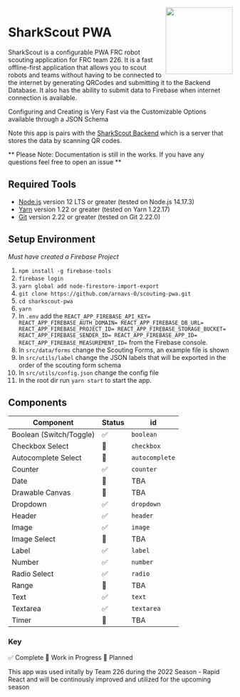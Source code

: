 <img src="https://yt3.ggpht.com/ytc/AKedOLS6CuwrrOvURWxJNMZt0KjWetOmkT6MJIP8DuGItQ=s900-c-k-c0x00ffffff-no-rj" align="right" width="150" height="150"/>

# SharkScout PWA

SharkScout is a configurable PWA FRC robot scouting application for FRC team 226. It is a fast offline-first application that allows you to scout robots and teams without having to be connected to the internet by generating QRCodes and submitting it to the Backend Database. It also has the ability to submit data to Firebase when internet connection is available.

Configuring and Creating is Very Fast via the Customizable Options available through a JSON Schema

Note this app is pairs with the [SharkScout Backend](https://github.com/arnavs-0/SharkScout-Backend) which is a server that stores the data by scanning QR codes.

** Please Note: Documentation is still in the works. If you have any questions feel free to open an issue **

## Required Tools

- [Node.js](https://nodejs.org) version 12 LTS or greater (tested on Node.js 14.17.3)
- [Yarn](https://yarnpkg.com) version 1.22 or greater (tested on Yarn 1.22.17)
- [Git](https://git-scm.com) version 2.22 or greater (tested on Git 2.22.0)

## Setup Environment

_Must have created a Firebase Project_

1. `npm install -g firebase-tools`
2. `firebase login`
3. `yarn global add node-firestore-import-export`
4. `git clone https://github.com/arnavs-0/scouting-pwa.git`
5. `cd sharkscout-pwa`
6. `yarn`
7. In `.env` add the `REACT_APP_FIREBASE_API_KEY= REACT_APP_FIREBASE_AUTH_DOMAIN= REACT_APP_FIREBASE_DB_URL= REACT_APP_FIREBASE_PROJECT_ID= REACT_APP_FIREBASE_STORAGE_BUCKET= REACT_APP_FIREBASE_SENDER_ID= REACT_APP_FIREBASE_APP_ID= REACT_APP_FIREBASE_MEASUREMENT_ID=` from the Firebase console.
8. In `src/data/forms` change the Scouting Forms, an example file is shown
9. In `src/utils/label` change the JSON labels that will be exported in the order of the scouting form schema
10. In `src/utils/config.json` change the config file
11. In the root dir run `yarn start` to start the app.

## Components

| Component               | Status | id             |
| ----------------------- | ------ | -------------- |
| Boolean (Switch/Toggle) | ✅     | `boolean`      |
| Checkbox Select         | 🚧     | `checkbox`     |
| Autocomplete Select     | 🚧     | `autocomplete` |
| Counter                 | ✅     | `counter`      |
| Date                    | 📝     | TBA            |
| Drawable Canvas         | 📝     | TBA            |
| Dropdown                | ✅     | `dropdown`     |
| Header                  | ✅     | `header`       |
| Image                   | ✅     | `image`        |
| Image Select            | 📝     | TBA            |
| Label                   | ✅     | `label`        |
| Number                  | ✅     | `number`       |
| Radio Select            | ✅     | `radio`        |
| Range                   | 📝     | TBA            |
| Text                    | ✅     | `text`         |
| Textarea                | ✅     | `textarea`     |
| Timer                   | 📝     | TBA            |

### Key

✅ Complete
🚧 Work in Progress
📝 Planned

This app was used initally by Team 226 during the 2022 Season - Rapid React and will be continously improved and utilized for the upcoming season
